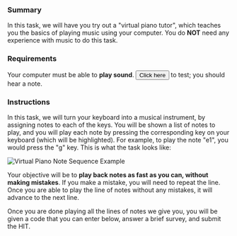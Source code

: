 ### Summary

In this task, we will have you try out a "virtual piano tutor", which teaches you the basics of playing music using your computer. You do **NOT** need any experience with music to do this task.

### Requirements

Your computer must be able to **play sound**. <button onclick="testPlayNote()">Click here</button> to test; you should hear a note.

### Instructions

In this task, we will turn your keyboard into a musical instrument, by assigning notes to each of the keys.
You will be shown a list of notes to play, and you will play each note by pressing the corresponding key on your keyboard (which will be highlighted). For example, to play the note "e1", you would press the "g" key.
This is what the task looks like:

![Virtual Piano Note Sequence Example](//pianotutor.herokuapp.com/anim.gif)

Your objective will be to **play back notes as fast as you can, without making mistakes**. If you make a mistake, you will need to repeat the line. Once you are able to play the line of notes without any mistakes, it will advance to the next line.

Once you are done playing all the lines of notes we give you, you will be given a code that you can enter below, answer a brief survey, and submit the HIT.

